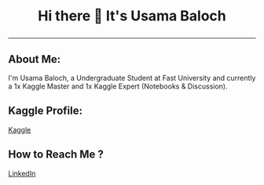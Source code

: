 # <div align="center">Hi there 👋 It's Usama Baloch <hr/></div>


## About Me:

I'm Usama Baloch, a Undergraduate Student at Fast University and currently a 1x Kaggle Master and 1x Kaggle Expert (Notebooks & Discussion).

## Kaggle Profile:
[Kaggle](https://www.kaggle.com/usamabalochhh)


## How to Reach Me ?
[LinkedIn](https://www.linkedin.com/in/usama-baloch-b767bb211/)

